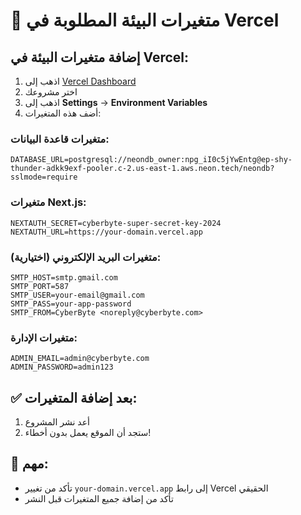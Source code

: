 # 🔧 متغيرات البيئة المطلوبة في Vercel

## إضافة متغيرات البيئة في Vercel:

1. اذهب إلى [Vercel Dashboard](https://vercel.com/dashboard)
2. اختر مشروعك
3. اذهب إلى **Settings** → **Environment Variables**
4. أضف هذه المتغيرات:

### متغيرات قاعدة البيانات:
```
DATABASE_URL=postgresql://neondb_owner:npg_iI0c5jYwEntg@ep-shy-thunder-adkk9exf-pooler.c-2.us-east-1.aws.neon.tech/neondb?sslmode=require
```

### متغيرات Next.js:
```
NEXTAUTH_SECRET=cyberbyte-super-secret-key-2024
NEXTAUTH_URL=https://your-domain.vercel.app
```

### متغيرات البريد الإلكتروني (اختيارية):
```
SMTP_HOST=smtp.gmail.com
SMTP_PORT=587
SMTP_USER=your-email@gmail.com
SMTP_PASS=your-app-password
SMTP_FROM=CyberByte <noreply@cyberbyte.com>
```

### متغيرات الإدارة:
```
ADMIN_EMAIL=admin@cyberbyte.com
ADMIN_PASSWORD=admin123
```

## ✅ بعد إضافة المتغيرات:
1. أعد نشر المشروع
2. ستجد أن الموقع يعمل بدون أخطاء!

## 🚨 مهم:
- تأكد من تغيير `your-domain.vercel.app` إلى رابط Vercel الحقيقي
- تأكد من إضافة جميع المتغيرات قبل النشر
